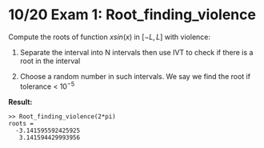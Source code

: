 # 10/20 Exam 1: Root_finding_violence

Compute the roots of function $xsin(x)$ in $[-L,L]$ with violence:

1. Separate the interval into N intervals then use IVT to check if there is a root in the interval

2. Choose a random number in such intervals. We say we find the root if tolerance < $10^{-5}$

**Result:**

```
>> Root_finding_violence(2*pi)
roots = 
  -3.141595592425925
   3.141594429993956
```
